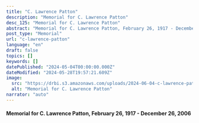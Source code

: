 ```yaml
---
title: "C. Lawrence Patton"
description: "Memorial for C. Lawrence Patton"
desc_125: "Memorial for C. Lawrence Patton"
abstract: "Memorial for C. Lawrence Patton, February 26, 1917 - December 26, 2006"
post_type: "Memorial"
url: "c-lawrence-patton"
language: "en"
draft: false
topics: []
keywords: []
datePublished: "2024-05-04T00:00:00.000Z"
dateModified: "2024-05-28T19:57:21.609Z"
image:
  src: "https://drbi.s3.amazonaws.com/uploads/2024-06-04-c-lawrence-patton/patton-c-lawrencejpg"
  alt: "Memorial for C. Lawrence Patton"
narrator: "auto"
---
```


#### Memorial for C. Lawrence Patton, February 26, 1917 - December 26, 2006


